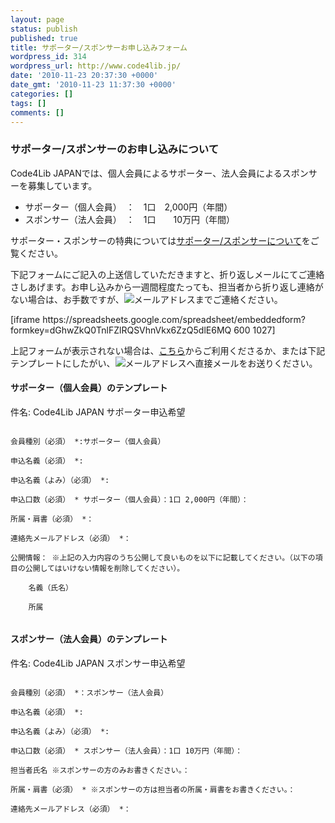 ```yaml
---
layout: page
status: publish
published: true
title: サポーター/スポンサーお申し込みフォーム
wordpress_id: 314
wordpress_url: http://www.code4lib.jp/
date: '2010-11-23 20:37:30 +0000'
date_gmt: '2010-11-23 11:37:30 +0000'
categories: []
tags: []
comments: []
---
```

<h3>サポーター/スポンサーのお申し込みについて</h3>
<p>Code4Lib JAPANでは、個人会員によるサポーター、法人会員によるスポンサーを募集しています。</p>
<ul>
<li>サポーター（個人会員）　：　1口　2,000円（年間）</li>
<li>スポンサー（法人会員）　：　1口　　10万円（年間）</li>
</ul>
<p>サポーター・スポンサーの特典については<a href="http://www.code4lib.jp/membership/">サポーター/スポンサーについて</a>をご覧ください。</p>
<p>下記フォームにご記入の上送信していただきますと、折り返しメールにてご連絡さしあげます。お申し込みから一週間程度たっても、担当者から折り返し連絡がない場合は、お手数ですが、<img src="http://www.code4lib.jp/wp-content/uploads/2010/11/info_code4lib_mail.gif" alt="メールアドレス" />までご連絡ください。</p>
<p>[iframe https://spreadsheets.google.com/spreadsheet/embeddedform?formkey=dGhwZkQ0TnlFZlRQSVhnVkx6ZzQ5dlE6MQ 600 1027]</p>
<p> 上記フォームが表示されない場合は、<a href="https://spreadsheets.google.com/a/code4lib.jp/spreadsheet/viewform?hl=en_US&formkey=dGhwZkQ0TnlFZlRQSVhnVkx6ZzQ5dlE6MQ#gid=0">こちら</a>からご利用くださるか、または下記テンプレートにしたがい、<img src="http://www.code4lib.jp/wp-content/uploads/2010/11/info_code4lib_mail.gif" alt="メールアドレス" />へ直接メールをお送りください。</p>
<h4>サポーター（個人会員）のテンプレート</h4>
<p>件名: Code4Lib JAPAN サポーター申込希望<br />
<code><br />
会員種別（必須） *:サポーター（個人会員）<br />
申込名義（必須） *:<br />
申込名義（よみ）（必須） *:<br />
申込口数（必須） * サポーター（個人会員）：1口 2,000円（年間）：<br />
所属・肩書（必須） *：<br />
連絡先メールアドレス（必須） *：<br />
公開情報： ※上記の入力内容のうち公開して良いものを以下に記載してください。（以下の項目の公開してはいけない情報を削除してください）。<br />
    名義（氏名）<br />
    所属<br />
</code></p>
<h4>スポンサー（法人会員）のテンプレート</h4>
<p>件名: Code4Lib JAPAN スポンサー申込希望<br />
<code><br />
会員種別（必須） *：スポンサー（法人会員）<br />
申込名義（必須） *:<br />
申込名義（よみ）（必須） *:<br />
申込口数（必須） * スポンサー（法人会員）：1口 10万円（年間）：<br />
担当者氏名 ※スポンサーの方のみお書きください。：<br />
所属・肩書（必須） * ※スポンサーの方は担当者の所属・肩書をお書きください。：<br />
連絡先メールアドレス（必須） *：<br />
</code></p>
